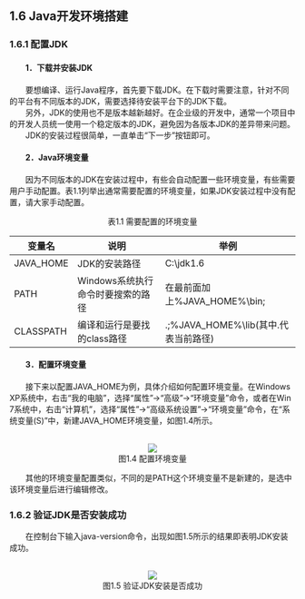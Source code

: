 ## 1.6  Java开发环境搭建
### 1.6.1  配置JDK  
#### &emsp;&emsp;1．下载并安装JDK   
&emsp;&emsp;要想编译、运行Java程序，首先要下载JDK。在下载时需要注意，针对不同的平台有不同版本的JDK，需要选择待安装平台下的JDK下载。  
&emsp;&emsp;另外，JDK的使用也不是版本越新越好。在企业级的开发中，通常一个项目中的开发人员统一使用一个稳定版本的JDK，避免因为各版本JDK的差异带来问题。  
&emsp;&emsp;JDK的安装过程很简单，一直单击“下一步”按钮即可。  

#### &emsp;&emsp;2．Java环境变量
&emsp;&emsp;因为不同版本的JDK在安装过程中，有些会自动配置一些环境变量，有些需要用户手动配置。表1.1列举出通常需要配置的环境变量，如果JDK安装过程中没有配置，请大家手动配置。  
<center>表1.1  需要配置的环境变量</center>    

| 变量名 | 说明 | 举例 |
| ----- | ---- | ---- |
| JAVA_HOME  | JDK的安装路径   | C:\jdk1.6   |
| PATH  | Windows系统执行命令时要搜索的路径    | 在最前面加上%JAVA_HOME%\bin;   |
| CLASSPATH  | 编译和运行是要找的class路径   | .;%JAVA_HOME%\lib(其中.代表当前路径)   |


#### &emsp;&emsp;3．配置环境变量
&emsp;&emsp;接下来以配置JAVA_HOME为例，具体介绍如何配置环境变量。在Windows XP系统中，右击“我的电脑”，选择“属性”→“高级”→“环境变量”命令，或者在Win 7系统中，右击“计算机”，选择“属性”→“高级系统设置”→“环境变量”命令，在“系统变量(S)”中，新建JAVA_HOME环境变量，如图1.4所示。  
<br/>

<center><img src="https://labfile.oss.aliyuncs.com/library/textbook-java1/img/d1z/tu1.4.jpg"></center>  
<center>图1.4  配置环境变量</center>    

&emsp;&emsp;其他的环境变量配置类似，不同的是PATH这个环境变量不是新建的，是选中该环境变量后进行编辑修改。  
### 1.6.2  验证JDK是否安装成功  
&emsp;&emsp;在控制台下输入java-version命令，出现如图1.5所示的结果即表明JDK安装成功。  
<br/>
<center><img src="https://labfile.oss.aliyuncs.com/library/textbook-java1/img/d1z/tu1.5.jpg"></center>  
<center>图1.5  验证JDK安装是否成功</center>    
